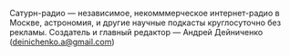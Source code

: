 Сатурн-радио — независимое, некомммерческое интернет-радио в Москве, астрономия, и другие научные подкасты круглосуточно без рекламы. Создатель и главный редактор — Андрей Дейниченко (deinichenko.a@gmail.com)
